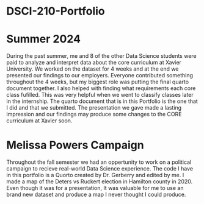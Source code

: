 # DSCI-210-Portfolio

# Summer 2024
During the past summer, me and 8 of the other Data Science students were paid to analyze and interpret data about the core curriculum at Xavier University. We worked on the dataset for 4 weeks and at the end we presented our findings to our employers. Everyone contributed something throughout the 4 weeks, but my biggest role was putting the final quarto document together. I also helped with finding what requirements each core class fufilled. This was very helpful when we went to classify classes later in the internship. The quarto document that is in this Portfolio is the one that I did and that we submitted. The presentation we gave made a lasting impression and our findings may produce some changes to the CORE curriculum at Xavier soon.

# Melissa Powers Campaign
Throughout the fall semester we had an oppertunity to work on a political campaign to recieve real-world Data Science experience. The code I have in this portfolio is a Quorto created by Dr. Gerberry and edited by me. I made a map of the Deters vs Ruckert election in Hamilton county in 2020. Even though it was for a presentation, It was valuable for me to use an brand new dataset and produce a map I never thought I could produce.
